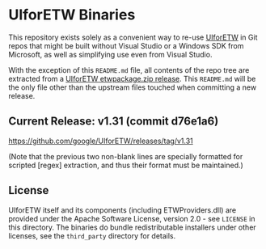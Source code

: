# UIforETW Binaries

This repository exists solely as a convenient way to re-use [UIforETW][] in Git repos that might be built without Visual Studio or a Windows SDK from Microsoft, as well as simplifying use even from Visual Studio.

With the exception of this `README.md` file, all contents of the repo tree are extracted from a [UIforETW etwpackage.zip release](https://github.com/google/UIforETW/releases). This `README.md` will be the only file other than the upstream files touched when committing a new release.

## Current Release: v1.31 (commit d76e1a6)
<https://github.com/google/UIforETW/releases/tag/v1.31>

(Note that the previous two non-blank lines are specially formatted for scripted [regex] extraction, and thus their format must be maintained.)

## License
UIforETW itself and its components (including ETWProviders.dll) are provided under the Apache Software License, version 2.0 - see `LICENSE` in this directory. The binaries do bundle redistributable installers under other licenses, see the `third_party` directory for details.

[UIforETW]: https://github.com/google/UIforETW

